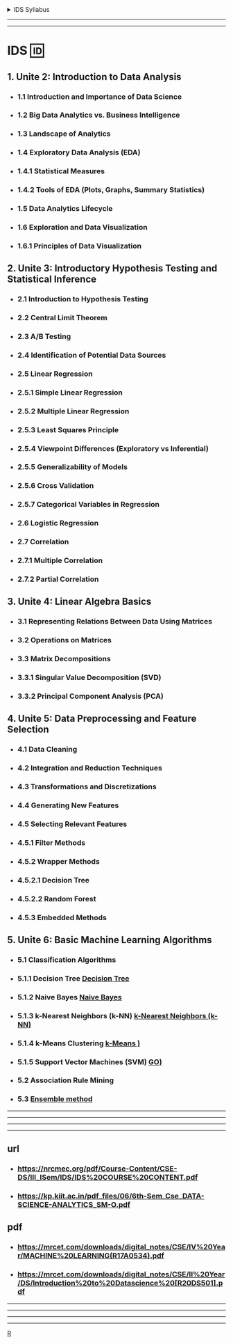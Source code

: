 <details>
  <summary>IDS Syllabus</summary>

---
---
![image](https://github.com/user-attachments/assets/e8e6ae80-d06d-44f5-859f-f8c5bd8f783b)

</details>

---
---

# IDS 🆔 

## 1. Unite 2: Introduction to Data Analysis
- ###    1.1 Introduction and Importance of Data Science
- ###    1.2 Big Data Analytics vs. Business Intelligence
- ###    1.3 Landscape of Analytics
- ###    1.4 Exploratory Data Analysis (EDA)
- ###        1.4.1 Statistical Measures
- ###        1.4.2 Tools of EDA (Plots, Graphs, Summary Statistics)
- ###    1.5 Data Analytics Lifecycle
- ###    1.6 Exploration and Data Visualization
- ###        1.6.1 Principles of Data Visualization

## 2. Unite 3: Introductory Hypothesis Testing and Statistical Inference
- ###    2.1 Introduction to Hypothesis Testing
- ###    2.2 Central Limit Theorem
- ###    2.3 A/B Testing
- ###    2.4 Identification of Potential Data Sources
- ###    2.5 Linear Regression
- ###        2.5.1 Simple Linear Regression
- ###        2.5.2 Multiple Linear Regression
- ###        2.5.3 Least Squares Principle
- ###        2.5.4 Viewpoint Differences (Exploratory vs Inferential)
- ###        2.5.5 Generalizability of Models
- ###        2.5.6 Cross Validation
- ###        2.5.7 Categorical Variables in Regression
- ###    2.6 Logistic Regression
- ###    2.7 Correlation
- ###        2.7.1 Multiple Correlation
- ###        2.7.2 Partial Correlation

## 3. Unite 4: Linear Algebra Basics
- ###    3.1 Representing Relations Between Data Using Matrices
- ###    3.2 Operations on Matrices
- ###    3.3 Matrix Decompositions
- ###        3.3.1 Singular Value Decomposition (SVD)
- ###        3.3.2 Principal Component Analysis (PCA)

## 4. Unite 5: Data Preprocessing and Feature Selection
- ###    4.1 Data Cleaning
- ###    4.2 Integration and Reduction Techniques
- ###    4.3 Transformations and Discretizations
- ###    4.4 Generating New Features
- ###    4.5 Selecting Relevant Features
- ###        4.5.1 Filter Methods
- ###        4.5.2 Wrapper Methods
- ###            4.5.2.1 Decision Tree
- ###            4.5.2.2 Random Forest
- ###        4.5.3 Embedded Methods

## 5. Unite 6: Basic Machine Learning Algorithms
- ###    5.1 Classification Algorithms
- ###        5.1.1 Decision Tree   [Decision Tree](https://www.geeksforgeeks.org/decision-tree/)
- ###        5.1.2 Naive Bayes   [Naive Bayes](https://www.geeksforgeeks.org/naive-bayes-classifiers/)
- ###        5.1.3 k-Nearest Neighbors (k-NN)  [k-Nearest Neighbors (k-NN)](https://www.geeksforgeeks.org/k-nearest-neighbours/)
- ###        5.1.4 k-Means Clustering [k-Means )](https://www.geeksforgeeks.org/k-means-clustering-introduction/)
- ###        5.1.5 Support Vector Machines (SVM) [ GO)](https://www.geeksforgeeks.org/support-vector-machine-algorithm/)
- ###    5.2 Association Rule Mining 
- ###    5.3 [Ensemble method ](https://www.geeksforgeeks.org/ensemble-learning-with-svm-and-decision-trees/)
 


---
---
---
---

## url
- ### https://nrcmec.org/pdf/Course-Content/CSE-DS/III_ISem/IDS/IDS%20COURSE%20CONTENT.pdf


- ### https://kp.kiit.ac.in/pdf_files/06/6th-Sem_Cse_DATA-SCIENCE-ANALYTICS_SM-O.pdf


## pdf
- ###  https://mrcet.com/downloads/digital_notes/CSE/IV%20Year/MACHINE%20LEARNING(R17A0534).pdf
-  ### https://mrcet.com/downloads/digital_notes/CSE/II%20Year/DS/Introduction%20to%20Datascience%20[R20DS501].pdf



---
---
---
---
[R](https://machinelearningprojects.net/handwritten-data-science-notes/)
